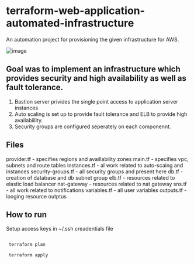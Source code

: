 # terraform-web-application-automated-infrastructure
An automation project for provisioning the given infrastructure for AWS.

![image](https://github.com/hamzausmani302/terraform-web-application-automated-infrastructure/assets/37268659/9f828d8c-2745-4270-a2b8-d08b9cda3a7b)


## Goal was to implement an infrastructure which provides security and high availability as well as fault tolerance.
  1. Bastion server privides the single point access to application server instances
  2. Auto scaling is set up to provide fault tolerance and ELB to provide high availabiility.
  3. Security groups are configured seperately on each componennt.
 
 
 
 ## Files
 
 provider.tf   -  specifies regions and availlability zones
 main.tf    -     specifies vpc, subnets and route tables
 instances.tf    -   al work related to auto-scaing and instances 
 security-groups.tf     -   all security groups and present here
 db.tf    -    creation of database and db subnet group
 elb.tf    -   resources related to elastic load balancer
 nat-gateway   -   resources related to nat gateway
 sns.tf     -   all work related to notifications
 variables.tf   -   all user variables
 outputs.tf     -   looging resource outptus
 
 
 
 ## How to run
 
 Setup access keys in ~/.ssh creadentials file
 
 ```bash

  terraform plan

  terraform apply

```
